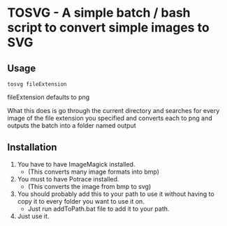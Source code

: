 TOSVG - A simple batch / bash script to convert simple images to SVG
============================================================

Usage
------------

``tosvg fileExtension``

fileExtension defaults to png

What this does is go through the current directory and searches for every image of the file extension you specified and converts each to png and outputs the batch into a folder named output

Installation
-------------

1. You have to have ImageMagick installed.
	* (This converts many image formats into bmp)
2. You must to have Potrace installed.
	* (This converts the image from bmp to svg)
3. You should probably add this to your path to use it without having to copy it to every folder you want to use it on.
	* Just run addToPath.bat file to add it to your path.
4. Just use it.